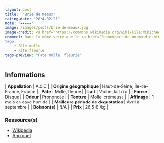 ```yaml
---
layout: post
title:  "Brie de Meaux"
rating-date: "2024-02-21"
note: "★★★★★"
image: /images/posts/brie-de-meaux.jpg
image-credit: <a href="https://commons.wikimedia.org/wiki/File:Wikicheese_-_Brie_de_Meaux_-_20150515_-_022.jpg">Thesupermat</a>, <a href="https://creativecommons.org/licenses/by-sa/4.0">CC BY-SA 4.0</a>, via Wikimedia Commons
comment: Dans la même veine que le <a href="/camembert-de-normandie.html">Camembert</a> et le <a href="/coulommiers.html">Coulommiers</a>, le Brie de Meaux est un peu plus fruité avec un goût également prononcé. Il est aussi très bon en étant truffé.
tags:
    - Pâte molle
    - Pâte fleurie
tags-preview: "Pâte molle, fleurie"
---
```


## Informations

| **Appellation** | A.O.C |
| **Origine géographique** | Haut-de-Seine, Île-de-France, France |
| **Pâte** | Molle, fleurie |
| **Lait** | Vache, lait cru |
| **Forme** | Disque |
| **Odeur** | Prononcée |
| **Texture** | Molle, crémeuse |
| **Affinage** | 1 mois en cave humide |
| **Meilleure période de dégustation** | Avril à septembre |
| **Boisson(s)** | N/A |
| **Prix** | 26,5 € /kg |

### Ressource(s)
* [Wikipédia](https://fr.wikipedia.org/wiki/Brie_de_Meaux)
* [Androuet](https://androuet.com/Brie-de-Meaux-123.html)